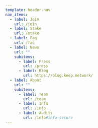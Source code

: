 ```yaml
---
template: header-nav
nav_items:
  - label: Join
    url: /join
  - label: Stake
    url: /stake
  - label: Faq
    url: /faq
  - label: News
    url: ""
    subitems:
      - label: Press
        url: /press
      - label: Blog
        url: https://blog.keep.network/
  - label: About
    url: ""
    subitems:
      - label: Team
        url: /team
      - label: Info
        url: /info
      - label: Audits
        url: /info#info-secure
---
```

